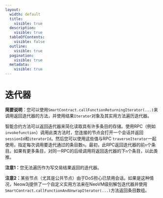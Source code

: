 ```yaml
---
layout:
  width: default
  title:
    visible: true
  description:
    visible: true
  tableOfContents:
    visible: false
  outline:
    visible: true
  pagination:
    visible: true
  metadata:
    visible: true
---
```


# 迭代器

**简要说明**：您可以使用`SmartContract.callFunctionReturningIterator(...)`来调用返回迭代器的方法，并使用结果`Iterator`对象及其实用方法遍历迭代器。

智能合约方法可以返回迭代器来简化读取具有许多条目的存储。使用RPC（例如`invokefunction`）调用此类方法时，您连接的节点会打开一个会话并返回`sessionId`和`iteratorId`。然后您可以使用这些值与RPC `traverseIterator`一起使用，指定每次调用要迭代通过的条目数`n`。最初，此RPC返回迭代器的前`n`个条目。如果有更多条目，对同一RPC的后续调用将返回迭代器的下`n`个条目，以此类推。

**注意1：**&#x60A8;无法遍历作为写交易结果返回的迭代器。

**注意2：**&#x67D0;些节点（尤其是公共节点）由于DoS担心已禁用会话。如果是这种情况，Neow3j提供了一个自定义实用方法来在NeoVM级别解包迭代器并使用`SmartContract.callFunctionAndUnwrapIterator(...)`方法返回条目数组。
